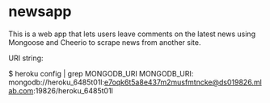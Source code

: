 # newsapp
This is a web app that lets users leave comments on the latest news using Mongoose and Cheerio to scrape news from another site.

URI string:

$ heroku config | grep MONGODB_URI
MONGODB_URI: mongodb://heroku_6485t01l:e7oqk6t5a8e437m2musfmtncke@ds019826.mlab.com:19826/heroku_6485t01l